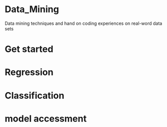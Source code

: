 # Data_Mining
Data mining techniques and hand on coding experiences on real-word data sets
# Get started
# Regression
# Classification
# model accessment
